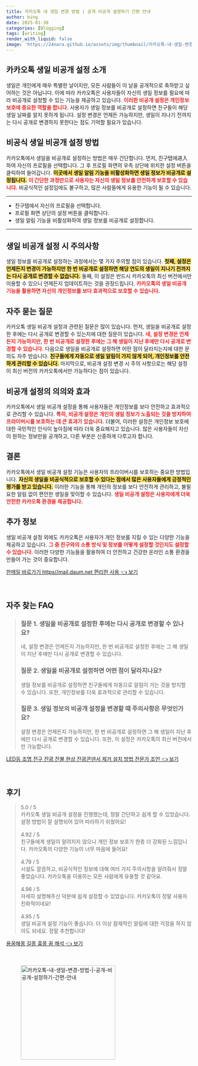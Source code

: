```yaml
---
title: 카카오톡 내 생일 변경 방법 | 공개 비공개 설정하기 간편 안내
author: bing
date: 2025-01-30
categories: [Blogging]
tags: [writing]
render_with_liquid: false
image: 'https://24nara.github.io/assets/img/thumbnail/카카오톡-내-생일-변경-방법-|-공개-비공개-설정하기-간편-안내.webp'
---
```



<h2 id='카카오톡_생일_비공개_설정_소개'>카카오톡 생일 비공개 설정 소개</h2>

<p>생일은 개인에게 매우 특별한 날이지만, 모든 사람들이 이 날을 공개적으로 축하받고 싶어하는 것은 아닙니다. 이에 따라 카카오톡은 사용자들이 자신의 생일 정보를 필요에 따라 비공개로 설정할 수 있는 기능을 제공하고 있습니다. <b><span style="color: #ee2323;">이러한 비공개 설정은 개인정보 보호에 중요한 역할을 합니다.</span></b> 사용자가 생일 정보를 비공개로 설정하면 친구들이 해당 생일 날짜를 알지 못하게 됩니다. 설정 변경은 언제든 가능하지만, 생일이 지나기 전까지는 다시 공개로 변경하지 못한다는 점도 기억할 필요가 있습니다.</p>

<h2 id='비공식_생일_비공개_설정_방법'>비공식 생일 비공개 설정 방법</h2>

<p>카카오톡에서 생일을 비공개로 설정하는 방법은 매우 간단합니다. 먼저, 친구탭에进入하여 자신의 프로필을 선택합니다. 그 후 프로필 화면의 우측 상단에 위치한 설정 버튼을 클릭하여 들어갑니다. <b><span style="background-color: #ffe066;">이곳에서 생일 알림 기능을 비활성화하면 생일 정보가 비공개로 설정됩니다.</span></b> <b><span style="color: #ee2323;">이 간단한 과정만으로 사용자는 자신의 생일 정보를 안전하게 보호할 수 있습니다.</span></b> 비공식적인 설정임에도 불구하고, 많은 사람들에게 유용한 기능이 될 수 있습니다.</p>

<hr />

<ul>
    <li>친구탭에서 자신의 프로필을 선택합니다.</li>
    <li>프로필 화면 상단의 설정 버튼을 클릭합니다.</li>
    <li>생일 알림 기능을 비활성화하여 생일 정보를 비공개로 설정합니다.</li>
</ul>

<hr />

<h2 id='생일_비공개_설정_시_주의사항'>생일 비공개 설정 시 주의사항</h2>

<p>생일 정보를 비공개로 설정하는 과정에서는 몇 가지 주의할 점이 있습니다. <b><span style="background-color: #ffe066;">첫째, 설정은 언제든지 변경이 가능하지만 한 번 비공개로 설정하면 해당 연도의 생일이 지나기 전까지는 다시 공개로 변경할 수 없습니다.</span></b> 둘째, 이 설정은 반드시 카카오톡의 최신 버전에서만 이용할 수 있으니 언제든지 업데이트하는 것을 권장드립니다. <b><span style="color: #ee2323;">카카오톡의 생일 비공개 기능을 활용하면 자신의 개인정보를 보다 효과적으로 보호할 수 있습니다.</span></b></p>

<h2 id='자주_묻는_질문'>자주 묻는 질문</h2>

<p>카카오톡 생일 비공개 설정과 관련된 질문은 많이 있습니다. 먼저, 생일을 비공개로 설정한 후에는 다시 공개로 변경할 수 있는지에 대한 질문이 있습니다. <b><span style="color: #ee2323;">네, 설정 변경은 언제든지 가능하지만, 한 번 비공개로 설정한 후에는 그 해 생일이 지난 후에만 다시 공개로 변경할 수 있습니다.</span></b> 다음으로 생일을 비공개로 설정하면 어떤 점이 달라지는지에 대한 문의도 자주 받습니다. <b><span style="background-color: #ffe066;">친구들에게 자동으로 생일 알림이 가지 않게 되어, 개인정보를 안전하게 관리할 수 있습니다.</span></b> 마지막으로, 비공개 설정 변경 시 주의 사항으로는 해당 설정이 최신 버전의 카카오톡에서만 가능하다는 점이 있습니다.</p>

<h2 id='비공개_설정_의의와_효과'>비공개 설정의 의의와 효과</h2>

<p>카카오톡에서 생일 비공개 설정을 통해 사용자들은 개인정보를 보다 안전하고 효과적으로 관리할 수 있습니다. <b><span style="color: #ee2323;">특히, 비공개 설정은 개인의 생일 정보가 노출되는 것을 방지하여 프라이버시를 보호하는 데 큰 효과가 있습니다.</span></b> 더불어, 이러한 설정은 개인정보 보호에 대한 국민적인 인식이 높아짐에 따라 더욱 중요해지고 있습니다. 많은 사용자들이 자신이 원하는 정보만을 공개하고, 다른 부분은 신중하게 다루고자 합니다.</p>

<h2 id='결론'>결론</h2>

<p>카카오톡에서 생일 비공개 설정 기능은 사용자의 프라이버시를 보호하는 중요한 방법입니다. <b><span style="background-color: #ffe066;">자신의 생일을 비공식적으로 보호할 수 있다는 점에서 많은 사용자들에게 긍정적인 평가를 받고 있습니다.</span></b> 이러한 기능을 통해 개인의 정보를 보다 안전하게 관리하고, 불필요한 알림 없이 편안한 생일을 맞이할 수 있습니다. <b><span style="color: #ee2323;">생일 비공개 설정은 사용자에게 더욱 안전한 카카오톡 환경을 제공합니다.</span></b></p>

<h2 id='추가_정보'>추가 정보</h2>

<p>생일 비공개 설정 외에도 카카오톡은 사용자가 개인 정보를 지킬 수 있는 다양한 기능을 제공하고 있습니다. <b><span style="color: #ee2323;">그 중 친구와의 소통 방식 및 정보를 어떻게 설정할 것인지도 설정할 수 있습니다.</span></b> 이러한 다양한 기능들을 활용하여 더 안전하고 건강한 온라인 소통 환경을 만들어 가는 것이 중요합니다.</p>


<p><a class="click-button" title="한메일 바로가기 https//mail.daum.net 편리한 사용" href="https://24nara.github.io/posts/%ED%95%9C%EB%A9%94%EC%9D%BC-%EB%B0%94%EB%A1%9C%EA%B0%80%EA%B8%B0-httpsmail.daum.net-%ED%8E%B8%EB%A6%AC%ED%95%9C-%EC%82%AC%EC%9A%A9/" rel="dofollow">한메일 바로가기 https//mail.daum.net 편리한 사용 👈 보기</a></p><br>
<h2 id='자주_찾는_FAQ'>자주 찾는 FAQ</h2>
<div itemscope="" itemtype="https://schema.org/FAQPage"> 
<blockquote> 
<div itemscope="" itemprop="mainEntity" itemtype="https://schema.org/Question"> 
<h3 itemprop="name">질문 1. 생일을 비공개로 설정한 후에는 다시 공개로 변경할 수 있나요?</h3> 
<div itemscope="" itemprop="acceptedAnswer" itemtype="https://schema.org/Answer"> 
<span itemprop="text"> 
<p>네, 설정 변경은 언제든지 가능하지만, 한 번 비공개로 설정한 후에는 그 해 생일이 지난 후에만 다시 공개로 변경할 수 있습니다.</p> 
</span> 
</div> 
</div> 
<div itemscope="" itemprop="mainEntity" itemtype="https://schema.org/Question"> 
<h3 itemprop="name">질문 2. 생일을 비공개로 설정하면 어떤 점이 달라지나요?</h3> 
<div itemscope="" itemprop="acceptedAnswer" itemtype="https://schema.org/Answer"> 
<span itemprop="text"> 
<p>생일 정보를 비공개로 설정하면 친구들에게 자동으로 알림이 가는 것을 방지할 수 있습니다. 또한, 개인정보를 더욱 효과적으로 관리할 수 있습니다.</p> 
</span> 
</div> 
</div> 
<div itemscope="" itemprop="mainEntity" itemtype="https://schema.org/Question"> 
<h3 itemprop="name">질문 3. 생일 정보의 비공개 설정을 변경할 때 주의사항은 무엇인가요?</h3> 
<div itemscope="" itemprop="acceptedAnswer" itemtype="https://schema.org/Answer"> 
<span itemprop="text"> 
<p>설정 변경은 언제든지 가능하지만, 한 번 비공개로 설정하면 그 해 생일이 지난 후에만 다시 공개로 변경할 수 있습니다. 또한, 이 설정은 카카오톡의 최신 버전에서만 가능합니다.</p> 
</span> 
</div> 
</div> 
</blockquote> 
</div>
<p><a class="click-button" title="LED등 조명 전구 잔광 잔불 현상 잔광콘덴서 제거 설치 방법 전문가 조언" href="https://24nara.github.io/posts/LED%EB%93%B1-%EC%A1%B0%EB%AA%85-%EC%A0%84%EA%B5%AC-%EC%9E%94%EA%B4%91-%EC%9E%94%EB%B6%88-%ED%98%84%EC%83%81-%EC%9E%94%EA%B4%91%EC%BD%98%EB%8D%B4%EC%84%9C-%EC%A0%9C%EA%B1%B0-%EC%84%A4%EC%B9%98-%EB%B0%A9%EB%B2%95-%EC%A0%84%EB%AC%B8%EA%B0%80-%EC%A1%B0%EC%96%B8/" rel="dofollow">LED등 조명 전구 잔광 잔불 현상 잔광콘덴서 제거 설치 방법 전문가 조언 👈 보기</a></p><br>
<h2 id='후기'>후기</h2>
<div itemscope itemtype="https://schema.org/Product">
  <blockquote>
  <div itemprop="review" itemscope itemtype="https://schema.org/Review">
      <div itemprop="reviewRating" itemscope itemtype="https://schema.org/Rating"> <span itemprop="ratingValue">5.0</span> / <span itemprop="bestRating">5</span> </div>
      <span itemprop="reviewBody">카카오톡 생일 비공개 설정을 진행했는데, 정말 간단하고 쉽게 할 수 있었습니다. 설정 방법이 잘 설명되어 있어 따라하기 쉬웠어요!</span>
  </div>
  <br>
  <div itemprop="review" itemscope itemtype="https://schema.org/Review">
      <div itemprop="reviewRating" itemscope itemtype="https://schema.org/Rating"> <span itemprop="ratingValue">4.92</span> / <span itemprop="bestRating">5</span> </div>
      <span itemprop="reviewBody">친구들에게 생일이 알려지지 않으니 개인 정보 보호가 한층 더 강화된 느낌입니다. 카카오톡의 다양한 기능이 너무 마음에 들어요!</span>
  </div>
  <br>
  <div itemprop="review" itemscope itemtype="https://schema.org/Review">
      <div itemprop="reviewRating" itemscope itemtype="https://schema.org/Rating"> <span itemprop="ratingValue">4.79</span> / <span itemprop="bestRating">5</span> </div>
      <span itemprop="reviewBody">시설도 깔끔하고, 비공식적인 정보에 대해 여러 가지 주의사항을 알려줘서 정말 좋았습니다. 카카오톡을 이용하는 모든 사람에게 유용할 것 같아요.</span>
  </div>
  <br>
  <div itemprop="review" itemscope itemtype="https://schema.org/Review">
      <div itemprop="reviewRating" itemscope itemtype="https://schema.org/Rating"> <span itemprop="ratingValue">4.96</span> / <span itemprop="bestRating">5</span> </div>
      <span itemprop="reviewBody">자세히 설명해주신 덕분에 쉽게 설정할 수 있었습니다. 카카오톡이 정말 사용자 친화적이네요!</span>
  </div>
  <br>
  <div itemprop="review" itemscope itemtype="https://schema.org/Review">
      <div itemprop="reviewRating" itemscope itemtype="https://schema.org/Rating"> <span itemprop="ratingValue">4.95</span> / <span itemprop="bestRating">5</span> </div>
      <span itemprop="reviewBody">생일 비공개 설정 기능이 좋습니다. 더 이상 잠재적인 알림에 대한 걱정을 하지 않아도 되네요. 정말 추천합니다!</span>
  </div>
  </blockquote>
</div>
<p><a class="click-button" title="용꿈해몽 길몽 흉몽 꿈 해석" href="https://24nara.github.io/posts/%EC%9A%A9%EA%BF%88%ED%95%B4%EB%AA%BD-%EA%B8%B8%EB%AA%BD-%ED%9D%89%EB%AA%BD-%EA%BF%88-%ED%95%B4%EC%84%9D/" rel="dofollow">용꿈해몽 길몽 흉몽 꿈 해석 👈 보기</a></p><br>
<figure class="image"><img src="https://24nara.github.io/assets/img/thumbnail/카카오톡-내-생일-변경-방법-|-공개-비공개-설정하기-간편-안내.webp" alt="카카오톡-내-생일-변경-방법-|-공개-비공개-설정하기-간편-안내" width="256" height="256"></figure>